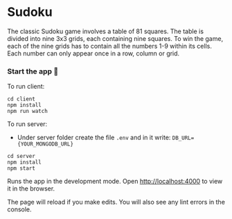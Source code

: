 # Sudoku
The classic Sudoku game involves a table of 81 squares. The table is divided into nine 3x3 grids, each containing nine squares.
To win the game, each of the nine grids has to contain all the numbers 1-9 within its cells. Each number can only appear once in a row, column or grid.

### Start the app 🚀

To run client:
```
cd client
npm install
npm run watch
```

To run server:

* Under server folder create the file `.env` and in it write: `DB_URL={YOUR_MONGODB_URL}`
```
cd server
npm install
npm start
```

Runs the app in the development mode.
Open [http://localhost:4000](http://localhost:4000) to view it in the browser.

The page will reload if you make edits.
You will also see any lint errors in the console.
